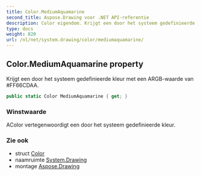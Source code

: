 ```yaml
---
title: Color.MediumAquamarine
second_title: Aspose.Drawing voor .NET API-referentie
description: Color eigendom. Krijgt een door het systeem gedefinieerde kleur met een ARGBwaarde van FF66CDAA.
type: docs
weight: 820
url: /nl/net/system.drawing/color/mediumaquamarine/
---
```

## Color.MediumAquamarine property

Krijgt een door het systeem gedefinieerde kleur met een ARGB-waarde van #FF66CDAA.

```csharp
public static Color MediumAquamarine { get; }
```

### Winstwaarde

AColor vertegenwoordigt een door het systeem gedefinieerde kleur.

### Zie ook

* struct [Color](../)
* naamruimte [System.Drawing](../../color/)
* montage [Aspose.Drawing](../../../)


